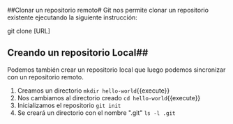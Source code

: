 ##Clonar un repositorio remoto#
Git nos permite clonar un repositorio existente ejecutando la siguiente instrucción:

git clone [URL]

## Creando un repositorio Local##
Podemos también crear un repositorio local que luego podemos sincronizar con un repositorio remoto.

1. Creamos un directorio
 `mkdir hello-world`{{execute}}
2. Nos cambiamos al directorio creado
`cd hello-world`{{execute}}
3. Inicializamos el repositorio
`git init`
4. Se creará un directorio con el nombre ".git"
`ls -l .git`
